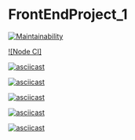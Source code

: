 # FrontEndProject_1

[![Maintainability](https://api.codeclimate.com/v1/badges/53226c39a3bf90255f0b/maintainability)](https://codeclimate.com/github/Iryna87/FrontEndProject_1/maintainability)

[![Node CI]](https://github.com/Iryna87/FrontEndProject_1/actions)

[![asciicast](https://asciinema.org/a/AkuRnEuTVEsuXPFHAFLVV7mcP.svg)](https://asciinema.org/a/AkuRnEuTVEsuXPFHAFLVV7mcP)

[![asciicast](https://asciinema.org/a/FxXSxwSV2Ovsa4IdUAO4OUqTg.svg)](https://asciinema.org/a/FxXSxwSV2Ovsa4IdUAO4OUqTg)

[![asciicast](https://asciinema.org/a/vHlv9eH5K8wSfaLkdyovRbpiI.svg)](https://asciinema.org/a/vHlv9eH5K8wSfaLkdyovRbpiI)

[![asciicast](https://asciinema.org/a/o2jjIQhtZBRjjKd2RkRrsuaA2.svg)](https://asciinema.org/a/o2jjIQhtZBRjjKd2RkRrsuaA2)

[![asciicast](https://asciinema.org/a/dfVHDJbmU8mipcZQz5Ga4BsoC.svg)](https://asciinema.org/a/dfVHDJbmU8mipcZQz5Ga4BsoC)
